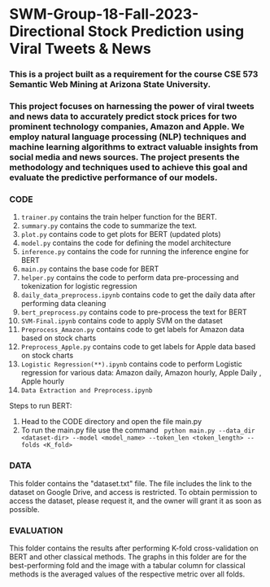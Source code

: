 # SWM-Group-18-Fall-2023-Directional Stock Prediction using Viral Tweets & News

### This is a project built as a requirement for the course CSE 573 Semantic Web Mining at Arizona State University.

### This project focuses on harnessing the power of viral tweets and news data to accurately predict stock prices for two prominent technology companies, Amazon and Apple. We employ natural language processing (NLP) techniques and machine learning algorithms to extract valuable insights from social media and news sources. The project presents the methodology and techniques used to achieve this goal and evaluate the predictive performance of our models.

### CODE
1. ``` trainer.py ``` contains the train helper function for the BERT.
2. ``` summary.py ``` contains the code to summarize the text.
3. ``` plot.py ``` contains code to get plots for BERT (updated plots)
4. ``` model.py ``` contains the code for defining the model architecture
5. ``` inference.py ``` contains the code for running the inference engine for BERT
6. ``` main.py ``` contains the base code for BERT
7. ``` helper.py ``` contains the code to perform data pre-processing and tokenization for logistic regression
8. ``` daily_data_preprocess.ipynb ``` contains code to get the daily data after performing data cleaning
9. ``` bert_preprocess.py ``` contains code to pre-process the text for BERT
10. ``` SVM-Final.ipynb ``` contains code to apply SVM on the dataset
11. ``` Preprocess_Amazon.py ``` contains code to get labels for Amazon data based on stock charts
12. ``` Preprocess_Apple.py ``` contains code to get labels for Apple data based on stock charts
13. ``` Logistic Regression(**).ipynb ``` contains code to perform Logistic regression for various data: Amazon daily, Amazon hourly, Apple Daily , Apple hourly
14. ``` Data Extraction and Preprocess.ipynb ``` 

Steps to run BERT: 
1. Head to the CODE directory and open the file main.py
2. To run the main.py file use the command ``` python main.py --data_dir <dataset-dir> --model <model_name> --token_len <token_length> --folds <K_fold>```
   
### DATA

This folder contains the "dataset.txt" file. The file includes the link to the dataset on Google Drive, and access is restricted. To obtain permission to access the dataset, please request it, and the owner will grant it as soon as possible.

### EVALUATION
This folder contains the results after performing K-fold cross-validation on BERT and other classical methods. The graphs in this folder are for the best-performing fold and the image with a tabular column for classical methods is the averaged values of the respective metric over all folds.  


